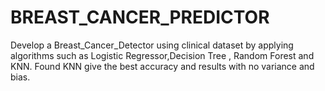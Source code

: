 # BREAST_CANCER_PREDICTOR
Develop a Breast_Cancer_Detector using clinical dataset by applying algorithms such as Logistic Regressor,Decision Tree , Random Forest and KNN. Found KNN give the best accuracy and results with no variance and bias.
